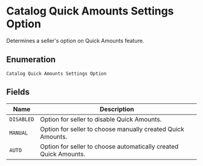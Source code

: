 
# Catalog Quick Amounts Settings Option

Determines a seller's option on Quick Amounts feature.

## Enumeration

`Catalog Quick Amounts Settings Option`

## Fields

| Name | Description |
|  --- | --- |
| `DISABLED` | Option for seller to disable Quick Amounts. |
| `MANUAL` | Option for seller to choose manually created Quick Amounts. |
| `AUTO` | Option for seller to choose automatically created Quick Amounts. |


